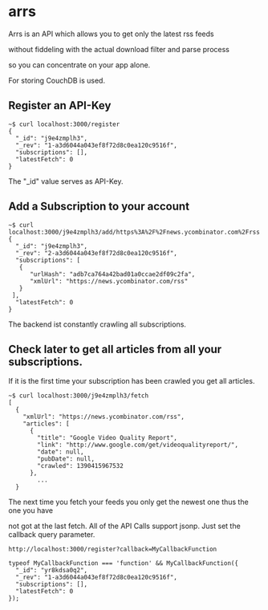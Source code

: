 arrs
====

Arrs is an API which allows you to get only the latest rss feeds

without fiddeling with the actual download filter and parse process

so you can concentrate on your app alone.

For storing CouchDB is used.




## Register an API-Key
```
~$ curl localhost:3000/register
{
  "_id": "j9e4zmplh3",
  "_rev": "1-a3d6044a043ef8f72d8c0ea120c9516f",
  "subscriptions": [],
  "latestFetch": 0
}
```
The "_id" value serves as API-Key.



## Add a Subscription to your account
```
~$ curl localhost:3000/j9e4zmplh3/add/https%3A%2F%2Fnews.ycombinator.com%2Frss
{
  "_id": "j9e4zmplh3",
  "_rev": "2-a3d6044a043ef8f72d8c0ea120c9516f",
  "subscriptions": [
   {
      "urlHash": "adb7ca764a42bad01a0ccae2df09c2fa",
      "xmlUrl": "https://news.ycombinator.com/rss"
   }
 ],
  "latestFetch": 0
}
```

The backend ist constantly crawling all subscriptions.



## Check later to get all articles from all your subscriptions.

If it is the first time your subscription has been crawled you get all articles.
```
~$ curl localhost:3000/j9e4zmplh3/fetch
[
  {
    "xmlUrl": "https://news.ycombinator.com/rss",
    "articles": [
      {
        "title": "Google Video Quality Report",
        "link": "http://www.google.com/get/videoqualityreport/",
        "date": null,
        "pubDate": null,
        "crawled": 1390415967532
      },
        ...
  }
```

The next time you fetch your feeds you only get the newest one thus the one you have

not got at the last fetch. All of the API Calls support jsonp. Just set the callback query parameter.

```
http://localhost:3000/register?callback=MyCallbackFunction

typeof MyCallbackFunction === 'function' && MyCallbackFunction({
  "_id": "yr8kdsa0q2",
  "_rev": "1-a3d6044a043ef8f72d8c0ea120c9516f",
  "subscriptions": [],
  "latestFetch": 0
});
```
